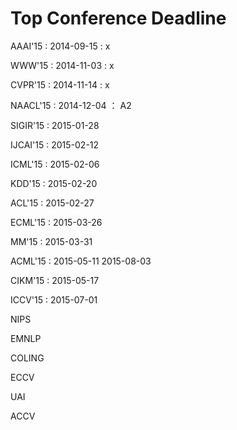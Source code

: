 Top Conference Deadline
=====
AAAI'15 : 2014-09-15 : x

WWW'15 : 2014-11-03 : x

CVPR'15 : 2014-11-14 : x

NAACL'15 : 2014-12-04 ： A2

SIGIR'15 : 2015-01-28

IJCAI'15 : 2015-02-12

ICML'15 : 2015-02-06

KDD'15 : 2015-02-20

ACL'15 : 2015-02-27

ECML'15 : 2015-03-26

MM'15 : 2015-03-31

ACML'15 : 2015-05-11 2015-08-03

CIKM'15 : 2015-05-17

ICCV'15 : 2015-07-01

NIPS

EMNLP

COLING

ECCV

UAI

ACCV


